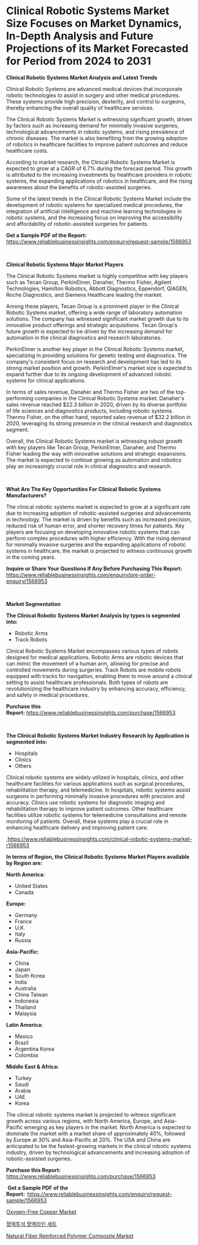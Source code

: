 <p><h1>Clinical Robotic Systems Market Size Focuses on Market Dynamics, In-Depth Analysis and Future Projections of its Market Forecasted for Period from 2024 to 2031</h1></p><p><strong>Clinical Robotic Systems Market Analysis and Latest Trends</strong></p>
<p><p>Clinical Robotic Systems are advanced medical devices that incorporate robotic technologies to assist in surgery and other medical procedures. These systems provide high precision, dexterity, and control to surgeons, thereby enhancing the overall quality of healthcare services.</p><p>The Clinical Robotic Systems Market is witnessing significant growth, driven by factors such as increasing demand for minimally invasive surgeries, technological advancements in robotic systems, and rising prevalence of chronic diseases. The market is also benefiting from the growing adoption of robotics in healthcare facilities to improve patient outcomes and reduce healthcare costs.</p><p>According to market research, the Clinical Robotic Systems Market is expected to grow at a CAGR of 6.7% during the forecast period. This growth is attributed to the increasing investments by healthcare providers in robotic systems, the expanding applications of robotics in healthcare, and the rising awareness about the benefits of robotic-assisted surgeries.</p><p>Some of the latest trends in the Clinical Robotic Systems Market include the development of robotic systems for specialized medical procedures, the integration of artificial intelligence and machine learning technologies in robotic systems, and the increasing focus on improving the accessibility and affordability of robotic-assisted surgeries for patients.</p></p>
<p><strong>Get a Sample PDF of the Report:&nbsp;</strong> <a href="https://www.reliablebusinessinsights.com/enquiry/request-sample/1566953">https://www.reliablebusinessinsights.com/enquiry/request-sample/1566953</a></p>
<p>&nbsp;</p>
<p><strong>Clinical Robotic Systems Major Market Players</strong></p>
<p><p>The Clinical Robotic Systems market is highly competitive with key players such as Tecan Group, PerkinElmer, Danaher, Thermo Fisher, Agilent Technologies, Hamilton Robotics, Abbott Diagnostics, Eppendorf, QIAGEN, Roche Diagnostics, and Siemens Healthcare leading the market.</p><p>Among these players, Tecan Group is a prominent player in the Clinical Robotic Systems market, offering a wide range of laboratory automation solutions. The company has witnessed significant market growth due to its innovative product offerings and strategic acquisitions. Tecan Group's future growth is expected to be driven by the increasing demand for automation in the clinical diagnostics and research laboratories.</p><p>PerkinElmer is another key player in the Clinical Robotic Systems market, specializing in providing solutions for genetic testing and diagnostics. The company's consistent focus on research and development has led to its strong market position and growth. PerkinElmer's market size is expected to expand further due to its ongoing development of advanced robotic systems for clinical applications.</p><p>In terms of sales revenue, Danaher and Thermo Fisher are two of the top-performing companies in the Clinical Robotic Systems market. Danaher's sales revenue reached $22.3 billion in 2020, driven by its diverse portfolio of life sciences and diagnostics products, including robotic systems. Thermo Fisher, on the other hand, reported sales revenue of $32.2 billion in 2020, leveraging its strong presence in the clinical research and diagnostics segment.</p><p>Overall, the Clinical Robotic Systems market is witnessing robust growth with key players like Tecan Group, PerkinElmer, Danaher, and Thermo Fisher leading the way with innovative solutions and strategic expansions. The market is expected to continue growing as automation and robotics play an increasingly crucial role in clinical diagnostics and research.</p></p>
<p>&nbsp;</p>
<p><strong>What Are The Key Opportunities For Clinical Robotic Systems Manufacturers?</strong></p>
<p><p>The clinical robotic systems market is expected to grow at a significant rate due to increasing adoption of robotic-assisted surgeries and advancements in technology. The market is driven by benefits such as increased precision, reduced risk of human error, and shorter recovery times for patients. Key players are focusing on developing innovative robotic systems that can perform complex procedures with higher efficiency. With the rising demand for minimally invasive surgeries and the expanding applications of robotic systems in healthcare, the market is projected to witness continuous growth in the coming years.</p></p>
<p><strong>Inquire or Share Your Questions If Any Before Purchasing This Report:</strong> <a href="https://www.reliablebusinessinsights.com/enquiry/pre-order-enquiry/1566953">https://www.reliablebusinessinsights.com/enquiry/pre-order-enquiry/1566953</a></p>
<p>&nbsp;</p>
<p><strong>Market Segmentation</strong></p>
<p><strong>The Clinical Robotic Systems Market Analysis by types is segmented into:</strong></p>
<p><ul><li>Robotic Arms</li><li>Track Robots</li></ul></p>
<p><p>Clinical Robotic Systems Market encompasses various types of robots designed for medical applications. Robotic Arms are robotic devices that can mimic the movement of a human arm, allowing for precise and controlled movements during surgeries. Track Robots are mobile robots equipped with tracks for navigation, enabling them to move around a clinical setting to assist healthcare professionals. Both types of robots are revolutionizing the healthcare industry by enhancing accuracy, efficiency, and safety in medical procedures.</p></p>
<p><strong>Purchase this Report:&nbsp;</strong><a href="https://www.reliablebusinessinsights.com/purchase/1566953">https://www.reliablebusinessinsights.com/purchase/1566953</a></p>
<p>&nbsp;</p>
<p><strong>The Clinical Robotic Systems Market Industry Research by Application is segmented into:</strong></p>
<p><ul><li>Hospitals</li><li>Clinics</li><li>Others</li></ul></p>
<p><p>Clinical robotic systems are widely utilized in hospitals, clinics, and other healthcare facilities for various applications such as surgical procedures, rehabilitation therapy, and telemedicine. In hospitals, robotic systems assist surgeons in performing minimally invasive procedures with precision and accuracy. Clinics use robotic systems for diagnostic imaging and rehabilitation therapy to improve patient outcomes. Other healthcare facilities utilize robotic systems for telemedicine consultations and remote monitoring of patients. Overall, these systems play a crucial role in enhancing healthcare delivery and improving patient care.</p></p>
<p><a href="https://www.reliablebusinessinsights.com/clinical-robotic-systems-market-r1566953">&nbsp;https://www.reliablebusinessinsights.com/clinical-robotic-systems-market-r1566953</a></p>
<p><strong>In terms of Region, the Clinical Robotic Systems Market Players available by Region are:</strong></p>
<p>
    <p> <strong> North America: </strong>
        <ul>
            <li>United States</li>
            <li>Canada</li>
        </ul>
        </p> 
    <p> <strong> Europe: </strong>
        <ul>
            <li>Germany</li>
            <li>France</li>
            <li>U.K.</li>
            <li>Italy</li>
            <li>Russia</li>
        </ul>
        </p> 
    <p> <strong> Asia-Pacific: </strong>
        <ul>
            <li>China</li>
            <li>Japan</li>
            <li>South Korea</li>
            <li>India</li>
            <li>Australia</li>
            <li>China Taiwan</li>
            <li>Indonesia</li>
            <li>Thailand</li>
            <li>Malaysia</li>
        </ul>
        </p> 
    <p> <strong> Latin America: </strong>
        <ul>
            <li>Mexico</li>
            <li>Brazil</li>
            <li>Argentina Korea</li>
            <li>Colombia</li>
        </ul>
        </p> 
    <p> <strong> Middle East & Africa: </strong>
        <ul>
            <li>Turkey</li>
            <li>Saudi</li>
            <li>Arabia</li>
            <li>UAE</li>
            <li>Korea</li>
        </ul>
    </p>
    </p>
<p><p>The clinical robotic systems market is projected to witness significant growth across various regions, with North America, Europe, and Asia-Pacific emerging as key players in the market. North America is expected to dominate the market with a market share of approximately 40%, followed by Europe at 30% and Asia-Pacific at 20%. The USA and China are anticipated to be the fastest-growing markets in the clinical robotic systems industry, driven by technological advancements and increasing adoption of robotic-assisted surgeries.</p></p>
<p><strong>Purchase this Report: </strong><a href="https://www.reliablebusinessinsights.com/purchase/1566953">https://www.reliablebusinessinsights.com/purchase/1566953</a></p>
<p>&nbsp;<strong>Get a Sample PDF of the Report:&nbsp;&nbsp;</strong><a href="https://www.reliablebusinessinsights.com/enquiry/request-sample/1566953">https://www.reliablebusinessinsights.com/enquiry/request-sample/1566953</a></p>
<p><strong></strong></p>
<p><p><a href="https://github.com/PeterParrish5/Market-Research-Report-List-5/blob/main/oxygen-free-copper-market.md">Oxygen-Free Copper Market</a></p><p><a href="https://github.com/ZacharyScthmitt4465/Market-Research-Report-List-2/blob/main/5980269126315.md">혈액투석 혈액라인 세트</a></p><p><a href="https://github.com/mdmisese/Market-Research-Report-List-1/blob/main/natural-fiber-reinforced-polymer-composite-market.md">Natural Fiber Reinforced Polymer Composite Market</a></p></p>